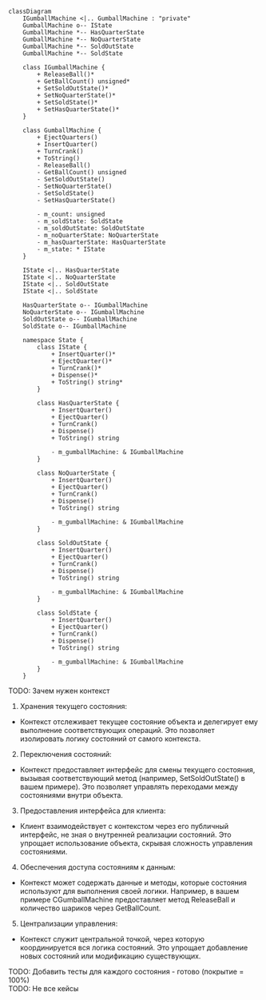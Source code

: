 ```mermaid
classDiagram
    IGumballMachine <|.. GumballMachine : "private"
    GumballMachine o-- IState
    GumballMachine *-- HasQuarterState
    GumballMachine *-- NoQuarterState
    GumballMachine *-- SoldOutState
    GumballMachine *-- SoldState

    class IGumballMachine {
        + ReleaseBall()*
        + GetBallCount() unsigned*
        + SetSoldOutState()*
        + SetNoQuarterState()*
        + SetSoldState()*
        + SetHasQuarterState()*
    }

    class GumballMachine {
        + EjectQuarters()
        + InsertQuarter()
        + TurnCrank()
        + ToString()
        - ReleaseBall()
        - GetBallCount() unsigned
        - SetSoldOutState()
        - SetNoQuarterState()
        - SetSoldState()
        - SetHasQuarterState()

        - m_count: unsigned 
        - m_soldState: SoldState 
        - m_soldOutState: SoldOutState
        - m_noQuarterState: NoQuarterState
        - m_hasQuarterState: HasQuarterState
        - m_state: * IState
    }

    IState <|.. HasQuarterState
    IState <|.. NoQuarterState
    IState <|.. SoldOutState
    IState <|.. SoldState

    HasQuarterState o-- IGumballMachine
    NoQuarterState o-- IGumballMachine
    SoldOutState o-- IGumballMachine
    SoldState o-- IGumballMachine

    namespace State {
        class IState {
            + InsertQuarter()*
            + EjectQuarter()*
            + TurnCrank()*
            + Dispense()*
            + ToString() string*
        }

        class HasQuarterState {
            + InsertQuarter()
            + EjectQuarter()
            + TurnCrank()
            + Dispense()
            + ToString() string

            - m_gumballMachine: & IGumballMachine
        }

        class NoQuarterState {
            + InsertQuarter()
            + EjectQuarter()
            + TurnCrank()
            + Dispense()
            + ToString() string

            - m_gumballMachine: & IGumballMachine
        }

        class SoldOutState {
            + InsertQuarter()
            + EjectQuarter()
            + TurnCrank()
            + Dispense()
            + ToString() string

            - m_gumballMachine: & IGumballMachine
        }

        class SoldState {
            + InsertQuarter()
            + EjectQuarter()
            + TurnCrank()
            + Dispense()
            + ToString() string

            - m_gumballMachine: & IGumballMachine
        }
    }
```

TODO: Зачем нужен контекст

1) Хранения текущего состояния:

- Контекст отслеживает текущее состояние объекта и делегирует ему выполнение соответствующих операций. Это позволяет
  изолировать логику состояний от самого контекста.

2) Переключения состояний:

- Контекст предоставляет интерфейс для смены текущего состояния, вызывая соответствующий метод (например,
  SetSoldOutState() в вашем примере). Это позволяет управлять переходами между состояниями внутри объекта.

3) Предоставления интерфейса для клиента:

- Клиент взаимодействует с контекстом через его публичный интерфейс, не зная о внутренней реализации состояний. Это
  упрощает использование объекта, скрывая сложность управления состояниями.

4) Обеспечения доступа состояниям к данным:

- Контекст может содержать данные и методы, которые состояния используют для выполнения своей логики. Например, в вашем
  примере CGumballMachine предоставляет метод ReleaseBall и количество шариков через GetBallCount.

5) Централизации управления:

- Контекст служит центральной точкой, через которую координируется вся логика состояний. Это упрощает добавление новых
  состояний или модификацию существующих.

TODO: Добавить тесты для каждого состояния - готово (покрытие = 100%) <br>
TODO: Не все кейсы